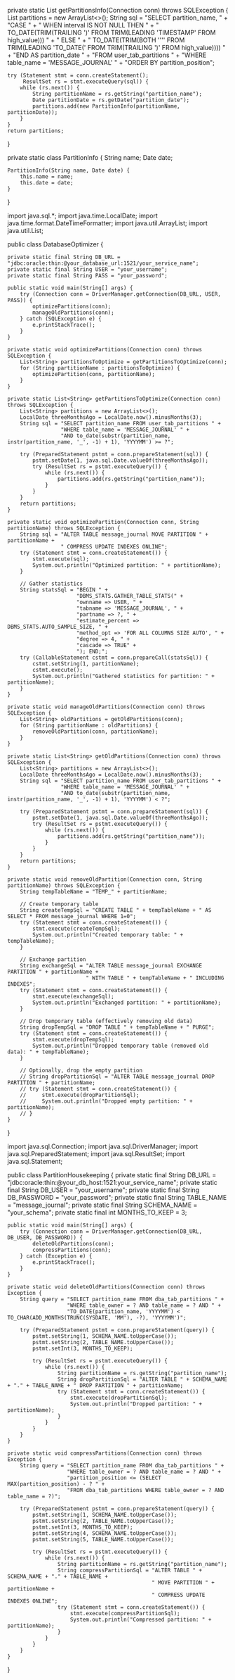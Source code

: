 private static List<PartitionInfo> getPartitionsInfo(Connection conn) throws SQLException {
    List<PartitionInfo> partitions = new ArrayList<>();
    String sql = "SELECT partition_name, " +
                 "CASE " +
                 "  WHEN interval IS NOT NULL THEN " +
                 "    TO_DATE(TRIM(TRAILING ')' FROM TRIM(LEADING 'TIMESTAMP' FROM high_value))) " +
                 "  ELSE " +
                 "    TO_DATE(TRIM(BOTH '''' FROM TRIM(LEADING 'TO_DATE(' FROM TRIM(TRAILING ')' FROM high_value)))) " +
                 "END AS partition_date " +
                 "FROM user_tab_partitions " +
                 "WHERE table_name = 'MESSAGE_JOURNAL' " +
                 "ORDER BY partition_position";
    
    try (Statement stmt = conn.createStatement();
         ResultSet rs = stmt.executeQuery(sql)) {
        while (rs.next()) {
            String partitionName = rs.getString("partition_name");
            Date partitionDate = rs.getDate("partition_date");
            partitions.add(new PartitionInfo(partitionName, partitionDate));
        }
    }
    return partitions;
}

private static class PartitionInfo {
    String name;
    Date date;

    PartitionInfo(String name, Date date) {
        this.name = name;
        this.date = date;
    }
}


import java.sql.*;
import java.time.LocalDate;
import java.time.format.DateTimeFormatter;
import java.util.ArrayList;
import java.util.List;

public class DatabaseOptimizer {

    private static final String DB_URL = "jdbc:oracle:thin:@your_database_url:1521/your_service_name";
    private static final String USER = "your_username";
    private static final String PASS = "your_password";

    public static void main(String[] args) {
        try (Connection conn = DriverManager.getConnection(DB_URL, USER, PASS)) {
            optimizePartitions(conn);
            manageOldPartitions(conn);
        } catch (SQLException e) {
            e.printStackTrace();
        }
    }

    private static void optimizePartitions(Connection conn) throws SQLException {
        List<String> partitionsToOptimize = getPartitionsToOptimize(conn);
        for (String partitionName : partitionsToOptimize) {
            optimizePartition(conn, partitionName);
        }
    }

    private static List<String> getPartitionsToOptimize(Connection conn) throws SQLException {
        List<String> partitions = new ArrayList<>();
        LocalDate threeMonthsAgo = LocalDate.now().minusMonths(3);
        String sql = "SELECT partition_name FROM user_tab_partitions " +
                     "WHERE table_name = 'MESSAGE_JOURNAL' " +
                     "AND to_date(substr(partition_name, instr(partition_name, '_', -1) + 1), 'YYYYMM') >= ?";
        
        try (PreparedStatement pstmt = conn.prepareStatement(sql)) {
            pstmt.setDate(1, java.sql.Date.valueOf(threeMonthsAgo));
            try (ResultSet rs = pstmt.executeQuery()) {
                while (rs.next()) {
                    partitions.add(rs.getString("partition_name"));
                }
            }
        }
        return partitions;
    }

    private static void optimizePartition(Connection conn, String partitionName) throws SQLException {
        String sql = "ALTER TABLE message_journal MOVE PARTITION " + partitionName + 
                     " COMPRESS UPDATE INDEXES ONLINE";
        try (Statement stmt = conn.createStatement()) {
            stmt.execute(sql);
            System.out.println("Optimized partition: " + partitionName);
        }
        
        // Gather statistics
        String statsSql = "BEGIN " +
                          "DBMS_STATS.GATHER_TABLE_STATS(" +
                          "ownname => USER, " +
                          "tabname => 'MESSAGE_JOURNAL', " +
                          "partname => ?, " +
                          "estimate_percent => DBMS_STATS.AUTO_SAMPLE_SIZE, " +
                          "method_opt => 'FOR ALL COLUMNS SIZE AUTO', " +
                          "degree => 4, " +
                          "cascade => TRUE" +
                          "); END;";
        try (CallableStatement cstmt = conn.prepareCall(statsSql)) {
            cstmt.setString(1, partitionName);
            cstmt.execute();
            System.out.println("Gathered statistics for partition: " + partitionName);
        }
    }

    private static void manageOldPartitions(Connection conn) throws SQLException {
        List<String> oldPartitions = getOldPartitions(conn);
        for (String partitionName : oldPartitions) {
            removeOldPartition(conn, partitionName);
        }
    }

    private static List<String> getOldPartitions(Connection conn) throws SQLException {
        List<String> partitions = new ArrayList<>();
        LocalDate threeMonthsAgo = LocalDate.now().minusMonths(3);
        String sql = "SELECT partition_name FROM user_tab_partitions " +
                     "WHERE table_name = 'MESSAGE_JOURNAL' " +
                     "AND to_date(substr(partition_name, instr(partition_name, '_', -1) + 1), 'YYYYMM') < ?";
        
        try (PreparedStatement pstmt = conn.prepareStatement(sql)) {
            pstmt.setDate(1, java.sql.Date.valueOf(threeMonthsAgo));
            try (ResultSet rs = pstmt.executeQuery()) {
                while (rs.next()) {
                    partitions.add(rs.getString("partition_name"));
                }
            }
        }
        return partitions;
    }

    private static void removeOldPartition(Connection conn, String partitionName) throws SQLException {
        String tempTableName = "TEMP_" + partitionName;
        
        // Create temporary table
        String createTempSql = "CREATE TABLE " + tempTableName + " AS SELECT * FROM message_journal WHERE 1=0";
        try (Statement stmt = conn.createStatement()) {
            stmt.execute(createTempSql);
            System.out.println("Created temporary table: " + tempTableName);
        }

        // Exchange partition
        String exchangeSql = "ALTER TABLE message_journal EXCHANGE PARTITION " + partitionName + 
                             " WITH TABLE " + tempTableName + " INCLUDING INDEXES";
        try (Statement stmt = conn.createStatement()) {
            stmt.execute(exchangeSql);
            System.out.println("Exchanged partition: " + partitionName);
        }

        // Drop temporary table (effectively removing old data)
        String dropTempSql = "DROP TABLE " + tempTableName + " PURGE";
        try (Statement stmt = conn.createStatement()) {
            stmt.execute(dropTempSql);
            System.out.println("Dropped temporary table (removed old data): " + tempTableName);
        }

        // Optionally, drop the empty partition
        // String dropPartitionSql = "ALTER TABLE message_journal DROP PARTITION " + partitionName;
        // try (Statement stmt = conn.createStatement()) {
        //     stmt.execute(dropPartitionSql);
        //     System.out.println("Dropped empty partition: " + partitionName);
        // }
    }
}


import java.sql.Connection;
import java.sql.DriverManager;
import java.sql.PreparedStatement;
import java.sql.ResultSet;
import java.sql.Statement;

public class PartitionHousekeeping {
    private static final String DB_URL = "jdbc:oracle:thin:@your_db_host:1521:your_service_name";
    private static final String DB_USER = "your_username";
    private static final String DB_PASSWORD = "your_password";
    private static final String TABLE_NAME = "message_journal";
    private static final String SCHEMA_NAME = "your_schema";
    private static final int MONTHS_TO_KEEP = 3;

    public static void main(String[] args) {
        try (Connection conn = DriverManager.getConnection(DB_URL, DB_USER, DB_PASSWORD)) {
            deleteOldPartitions(conn);
            compressPartitions(conn);
        } catch (Exception e) {
            e.printStackTrace();
        }
    }

    private static void deleteOldPartitions(Connection conn) throws Exception {
        String query = "SELECT partition_name FROM dba_tab_partitions " +
                       "WHERE table_owner = ? AND table_name = ? AND " +
                       "TO_DATE(partition_name, 'YYYYMM') < TO_CHAR(ADD_MONTHS(TRUNC(SYSDATE, 'MM'), -?), 'YYYYMM')";
        
        try (PreparedStatement pstmt = conn.prepareStatement(query)) {
            pstmt.setString(1, SCHEMA_NAME.toUpperCase());
            pstmt.setString(2, TABLE_NAME.toUpperCase());
            pstmt.setInt(3, MONTHS_TO_KEEP);

            try (ResultSet rs = pstmt.executeQuery()) {
                while (rs.next()) {
                    String partitionName = rs.getString("partition_name");
                    String dropPartitionSql = "ALTER TABLE " + SCHEMA_NAME + "." + TABLE_NAME + " DROP PARTITION " + partitionName;
                    try (Statement stmt = conn.createStatement()) {
                        stmt.execute(dropPartitionSql);
                        System.out.println("Dropped partition: " + partitionName);
                    }
                }
            }
        }
    }

    private static void compressPartitions(Connection conn) throws Exception {
        String query = "SELECT partition_name FROM dba_tab_partitions " +
                       "WHERE table_owner = ? AND table_name = ? AND " +
                       "partition_position <= (SELECT MAX(partition_position) - ? " +
                       "FROM dba_tab_partitions WHERE table_owner = ? AND table_name = ?)";

        try (PreparedStatement pstmt = conn.prepareStatement(query)) {
            pstmt.setString(1, SCHEMA_NAME.toUpperCase());
            pstmt.setString(2, TABLE_NAME.toUpperCase());
            pstmt.setInt(3, MONTHS_TO_KEEP);
            pstmt.setString(4, SCHEMA_NAME.toUpperCase());
            pstmt.setString(5, TABLE_NAME.toUpperCase());

            try (ResultSet rs = pstmt.executeQuery()) {
                while (rs.next()) {
                    String partitionName = rs.getString("partition_name");
                    String compressPartitionSql = "ALTER TABLE " + SCHEMA_NAME + "." + TABLE_NAME + 
                                                  " MOVE PARTITION " + partitionName + 
                                                  " COMPRESS UPDATE INDEXES ONLINE";
                    try (Statement stmt = conn.createStatement()) {
                        stmt.execute(compressPartitionSql);
                        System.out.println("Compressed partition: " + partitionName);
                    }
                }
            }
        }
    }
}
